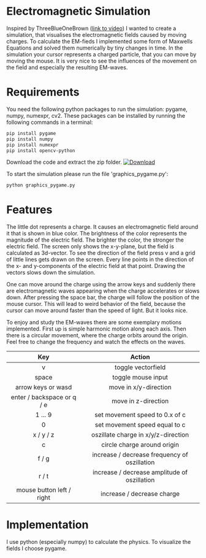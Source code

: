 # Electromagnetic Simulation
Inspired by ThreeBlueOneBrown ([link to video](https://www.youtube.com/watch?v=aXRTczANuIs)) I wanted to create a simulation, that visualises the electromagnetic fields caused by moving charges. To calculate the EM-fieds I implemented some form of Maxwells Equations and solved them numerically by tiny changes in time.
In the simulation your cursor represents a charged particle, that you can move by moving the mouse. It is very nice to see the influences of the movement on the field and especially the resulting EM-waves.


# Requirements
You need the following python packages to run the simulation: pygame, numpy, numexpr, cv2. These packages can be installed by running the following commands in a terminal:
```bash
pip install pygame
pip install numpy
pip install numexpr
pip install opencv-python
```
Download the code and extract the zip folder.
[![Download](https://img.shields.io/badge/download-22aabb)](https://example.com/link)

To start the simulation please run the file 'graphics_pygame.py':
```bash
python graphics_pygame.py
```

# Features
The little dot represents a charge. It causes an electromagnetic field around it that is shown in blue color. The brightness of the color represents the magnitude of the electric field. The brighter the color, the stronger the electric field. The screen only shows the x-y-plane, but the field is calculated as 3d-vector. To see the direction of the field press v and a grid of little lines gets drawn on the screen. Every line points in the direction of the x- and y-components of the electric field at that point. Drawing the vectors slows down the simulation.

One can move around the charge using the arrow keys and suddenly there are electromagnetic waves appearing when the charge accelerates or slows down. After pressing the space bar, the charge will follow the position of the mouse cursor. This will lead to weird behavior of the field, because the cursor can move around faster than the speed of light. But it looks nice.

To enjoy and study the EM-waves there are some exemplary motions implemented. First up is simple harmonic motion along each axis. Then there is a circular movement, where the charge orbits around the origin. Feel free to change the frequency and watch the effects on the waves.

|Key|Action|
|:---:|:---:|
|v|toggle vectorfield|
|space|toggle mouse input|
|arrow keys or wasd|move in x/y-direction|
|enter / backspace or q / e|move in z-direction|
|1 ... 9|set movement speed to 0.x of c|
|0|set movement speed equal to c|
|x / y / z|oszillate charge in x/y/z-direction|
|c|circle charge around origin|
|f / g|increase / decrease frequency of oszillation|
|r / t|increase / decrease amplitude of oszillation|
|mouse button left / right|increase / decrease charge|


# Implementation
I use python (especially numpy) to calculate the physics. To visualize the fields I choose pygame.
